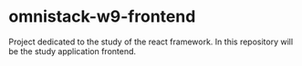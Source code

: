 # omnistack-w9-frontend
Project dedicated to the study of the react framework.
In this repository will be the study application frontend.
